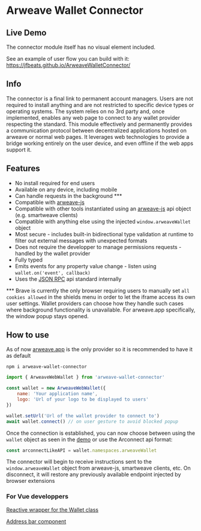 # Arweave Wallet Connector

## Live Demo

The connector module itself has no visual element included.

See an example of user flow you can build with it: https://jfbeats.github.io/ArweaveWalletConnector/

## Info

The connector is a final link to permanent account managers. Users are not required to install anything and are not restricted to specific device types or operating systems. The system relies on no 3rd party and, once implemented, enables any web page to connect to any wallet provider respecting the standard. This module effectively and permanently provides a communication protocol between decentralized applications hosted on arweave or normal web pages. It leverages web technologies to provide a bridge working entirely on the user device, and even offline if the web apps support it.

## Features

- No install required for end users
- Available on any device, including mobile
- Can handle requests in the background ***
- Compatible with [arweave-js](https://github.com/ArweaveTeam/arweave-js)
- Compatible with other tools instantiated using an [arweave-js](https://github.com/ArweaveTeam/arweave-js) api object (e.g. smartweave clients)
- Compatible with anything else using the injected `window.arweaveWallet` object
- Most secure - includes built-in bidirectional type validation at runtime to filter out external messages with unexpected formats
- Does not require the developper to manage permissions requests - handled by the wallet provider
- Fully typed
- Emits events for any property value change - listen using `wallet.on('event', callback)`
- Uses the [JSON RPC](https://www.jsonrpc.org/specification) api standard internally

*** Brave is currently the only browser requiring users to manually set `all cookies allowed` in the shields menu in order to let the iframe access its own user settings. Wallet providers can choose how they handle such cases where background functionality is unavailable. For arweave.app specifically, the window popup stays opened.

## How to use

As of now [arweave.app](https://arweave.app) is the only provider so it is recommended to have it as default

```
npm i arweave-wallet-connector
```

```js
import { ArweaveWebWallet } from 'arweave-wallet-connector'

const wallet = new ArweaveWebWallet({
	name: 'Your application name',
	logo: 'Url of your logo to be displayed to users'
})

wallet.setUrl('Url of the wallet provider to connect to')
await wallet.connect() // on user gesture to avoid blocked popup
```

Once the connection is established, you can now choose between using the `wallet` object as seen in the [demo](https://jfbeats.github.io/ArweaveWalletConnector/) or use the Arconnect api format:

```js
const arconnectLikeAPI = wallet.namespaces.arweaveWallet
```

The connector will begin to receive instructions sent to the `window.arweaveWallet` object from arweave-js, smartweave clients, etc. On disconnect, it will restore any previously available endpoint injected by browser extensions

### For Vue developpers

[Reactive wrapper for the Wallet class](example/src/ReactiveWallet.ts)

[Address bar component](example/src/components/WalletSelector.vue)
